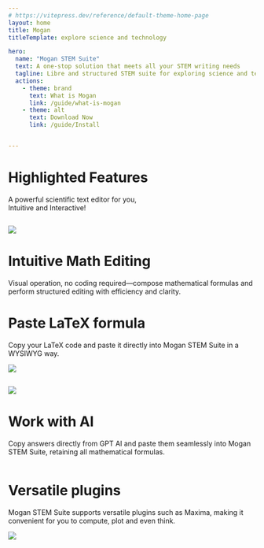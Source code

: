 ```yaml
---
# https://vitepress.dev/reference/default-theme-home-page
layout: home
title: Mogan
titleTemplate: explore science and technology

hero:
  name: "Mogan STEM Suite"
  text: A one-stop solution that meets all your STEM writing needs
  tagline: Libre and structured STEM suite for exploring science and technology
  actions:
    - theme: brand
      text: What is Mogan
      link: /guide/what-is-mogan
    - theme: alt
      text: Download Now
      link: /guide/Install


---
```


<div class="feature">

# Highlighted Features


A powerful scientific text editor for you,<br/>
Intuitive and Interactive!

</div>


<div style="display: flex;justify-content: center">
<div class="feature-list">

<div class="feature-image">

![](/assets/image/feature-math-en.png)

</div>

<div class="feature-content">
<h1>Intuitive Math Editing</h1>
Visual operation, no coding required—compose mathematical formulas and perform structured editing with efficiency and clarity.
</div>
</div>
</div>

<div style="display: flex;justify-content: center">
<div class="feature-list">
<div class="feature-content">

<h1>Paste LaTeX formula</h1>
Copy your LaTeX code and paste it directly into Mogan STEM Suite in a WYSIWYG way.
</div>

<div class="feature-image">

![](/assets/image/feature-copy-en.png)

</div>

</div>
</div>



<div style="display: flex;justify-content: center">
<div class="feature-list">

<div class="feature-image">

![](/assets/image/feature-copy-ai-en.png)

</div>

<div class="feature-content">

<h1>Work with AI</h1>

Copy answers directly from GPT AI and paste them seamlessly into Mogan STEM Suite, retaining all mathematical formulas.

</div>
</div>
</div>





<div style="display: flex;justify-content: center">
<div class="feature-list">



<div class="feature-content">

<h1>Versatile plugins</h1>

Mogan STEM Suite supports versatile plugins such as Maxima, making it convenient for you to compute, plot and even think.

</div>

<div class="feature-image">

![](/assets/image/feature-maxima-en.png)

</div>

</div>
</div>



